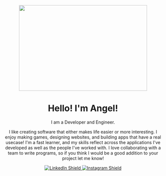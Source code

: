 
<div id = "header" align = "center">
    <img src="https://i.imgur.com/F63ixRe.jpg"  width="412" height="275">
 <div>
         <h1> Hello! I'm Angel! </h1>
         <p> I am a Developer and Engineer.</p>
    <div>
         <p> I like creating software that either makes life easier or more interesting. I enjoy making games, designing websites, and building apps that have a    real usecase! I'm a fast learner, and my skills reflect across the applications I've developed as well as the people I've worked with. I love collaborating with a team to write programs, so if you think I would be a good addition to your project let me know!</p>
         </p>
    </div>
    <div id ="badges" >
         <a href ="https://www.linkedin.com/in/angel1254/">
             <img src="https://img.shields.io/badge/LinkedIn-purple?style=for-the-badge&logo=linkedin&logoColor=white" alt="LinkedIn Shield">
          </a>
         <a href = "https://www.instagram.com/angel1254/">
             <img src= "https://img.shields.io/badge/Instagram-purple?style=for-the-badge&logo=instagram&logoColor=white" alt="Instagram Shield">
         </a> 
    </div>
 </div>

<!--
**angel1254mc/angel1254mc** is a ✨ _special_ ✨ repository because its `README.md` (this file) appears on your GitHub profile.
<img src="https://i.imgur.com/dFQD33J.jpg"  width="200" height="200">
Here are some ideas to get you started:

- 🔭 I’m currently working on ...
- 🌱 I’m currently learning ...
- 👯 I’m looking to collaborate on ...
- 🤔 I’m looking for help with ...
- 💬 Ask me about ...
- 📫 How to reach me: ...
- 😄 Pronouns: ...
- ⚡ Fun fact: ...
-->
